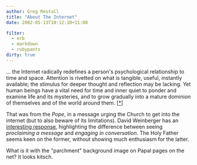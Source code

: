 ```yaml
---
author: Greg Restall
title: "About The Internet"
date: 2002-05-13T10:12:10+11:00

filter:
  - erb
  - markdown
  - rubypants
dirty: true
---
```


<p>... the Internet radically redefines a person's psychological relationship to time and space. Attention is rivetted on what is tangible, useful, instantly available; the stimulus for deeper thought and reflection may be lacking. Yet human beings have a vital need for time and inner quiet to ponder and examine life and its mysteries, and to grow gradually into a mature dominion of themselves and of the world around them. [<a href="http://www.vatican.va/holy_father/john_paul_ii/messages/communications/documents/hf_jp-ii_mes_20020122_world-communications-day_en.html">*</a>]</p>
<p>That was from the <em>Pope</em>, in a message urging the Church to get into the internet (but to also beware of its limitations).  David Weinberger has an <a href="http://www.hyperorg.com/blogger/archive/2002_05_01_archive.html#85081552">interesting response</a>, highlighting the difference between seeing <em>proclaiming a message</em> and <em>engaging in conversation</em>.  The Holy Father seems keen on the former, without showing much enthusiasm for the latter.</p>
<p class="stamp">What is it with the "parchment" background image on Papal pages on the net?  It looks kitsch.</p>

